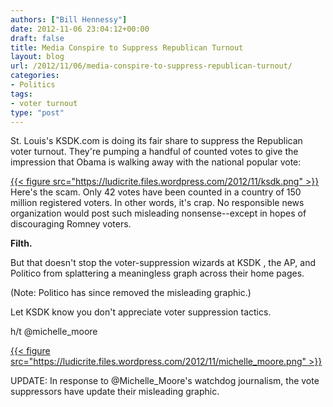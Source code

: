 ```yaml
---
authors: ["Bill Hennessy"]
date: 2012-11-06 23:04:12+00:00
draft: false
title: Media Conspire to Suppress Republican Turnout
layout: blog
url: /2012/11/06/media-conspire-to-suppress-republican-turnout/
categories:
- Politics
tags:
- voter turnout
type: "post"
---
```


St. Louis's KSDK.com is doing its fair share to suppress the Republican voter turnout. They're pumping a handful of counted votes to give the impression that Obama is walking away with the national popular vote:

[{{< figure src="https://ludicrite.files.wordpress.com/2012/11/ksdk.png" >}}
](https://ludicrite.files.wordpress.com/2012/11/ksdk.png)Here's the scam. Only 42 votes have been counted in a country of 150 million registered voters. In other words, it's crap. No responsible news organization would post such misleading nonsense--except in hopes of discouraging Romney voters.

**Filth.**

But that doesn't stop the voter-suppression wizards at KSDK , the AP, and Politico from splattering a meaningless graph across their home pages.

(Note: Politico has since removed the misleading graphic.)

Let KSDK know you don't appreciate voter suppression tactics.

h/t @michelle_moore

[{{< figure src="https://ludicrite.files.wordpress.com/2012/11/michelle_moore.png" >}}
](https://ludicrite.files.wordpress.com/2012/11/michelle_moore.png)



UPDATE: In response to @Michelle_Moore's watchdog journalism, the vote suppressors have update their misleading graphic.
